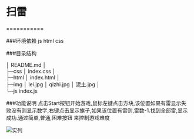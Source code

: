 # 扫雷
===========

###环境依赖
js html css

###目录结构


│  README.md
│  
├─css
│      index.css
│      
├─html
│      index.html
│      
├─img
│      lei.jpg
│      qizhi.jpg
│      泥土.jpg
│      
└─js
        index.js
        
###功能说明
点击Start按钮开始游戏,鼠标左键点击方块,该位置如果有雷显示失败没有则显示数字,右键点击显示旗子,如果该位置有雷则,雷数-1.找到全部雷,显示成功.通过简单,普通,困难按钮
来控制游戏难度

![实列](https://github.com/del427/saolei/raw/master/images-folder/saolei.gif)